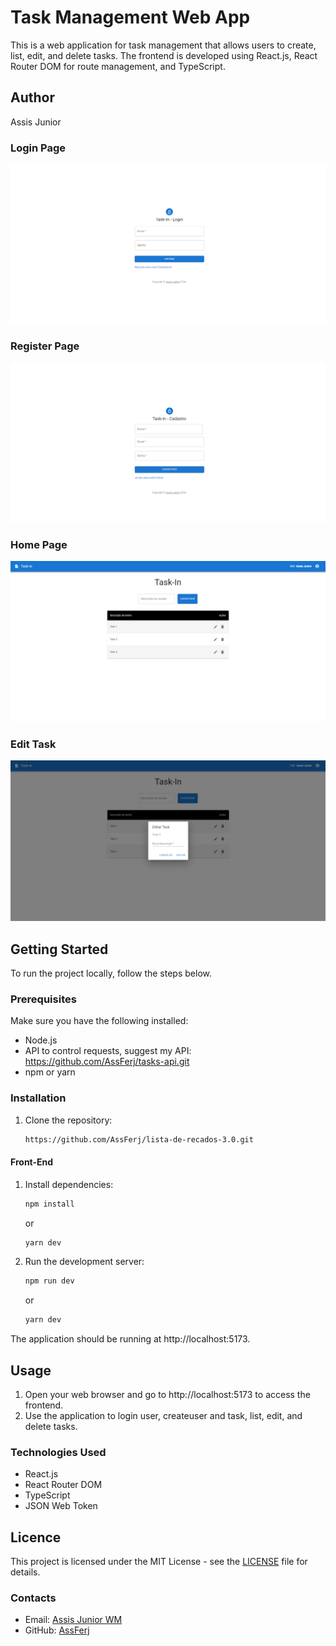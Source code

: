 # Task Management Web App

This is a web application for task management that allows users to create, list, edit, and delete tasks. The frontend is developed using React.js, React Router DOM for route management, and TypeScript.

## Author
Assis Junior

### Login Page
![Login Page](https://github.com/AssFerj/tasks/blob/main/front/public/login.png)

### Register Page
![Register Page](https://github.com/AssFerj/tasks/blob/main/front/public/cadastro.png)

### Home Page
![Home Page](https://github.com/AssFerj/tasks/blob/main/front/public/home.png)

### Edit Task
![Edit Task](https://github.com/AssFerj/tasks/blob/main/front/public/editar-tarefa.png)

## Getting Started

To run the project locally, follow the steps below.

### Prerequisites

Make sure you have the following installed:

- Node.js
- API to control requests, suggest my API: https://github.com/AssFerj/tasks-api.git
- npm or yarn

### Installation

1. Clone the repository:

    ```bash
    https://github.com/AssFerj/lista-de-recados-3.0.git
    ```

#### Front-End

1. Install dependencies:

    ```bash
    npm install
    ```

    or

    ```bash
    yarn dev
    ```

2. Run the development server:

    ```bash
    npm run dev
    ```

    or

    ```bash
    yarn dev
    ```

The application should be running at http://localhost:5173.

## Usage

1. Open your web browser and go to http://localhost:5173 to access the frontend.
2. Use the application to login user, createuser and task, list, edit, and delete tasks.

### Technologies Used

- React.js
- React Router DOM
- TypeScript
- JSON Web Token

## Licence

This project is licensed under the MIT License - see the [LICENSE](https://opensource.org/licenses/MIT) file for details.

### Contacts

- Email: [Assis Junior WM](mailto:assisjuniorwm@gmail.com)
- GitHub: [AssFerj](https://github.com/AssFerj)